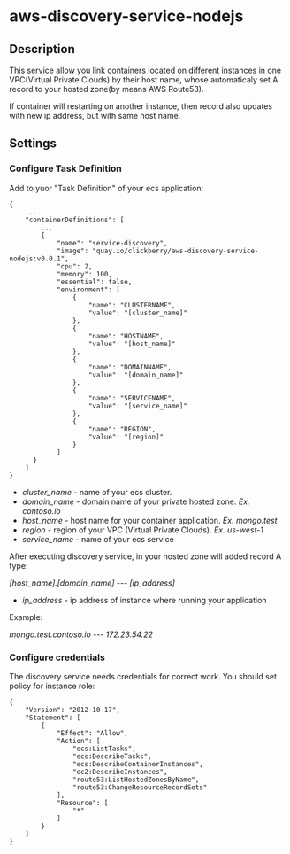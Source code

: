 # aws-discovery-service-nodejs

## Description
This service allow you link containers located on different instances in one VPC(Virtual Private Clouds) by their host name, whose automaticaly set A record to your hosted zone(by means AWS Route53).

If container will restarting on another instance, then record also updates with new ip address, but with same host name.

## Settings
### Configure Task Definition
Add to yuor "Task Definition" of your ecs application:
```
{
    ...
    "containerDefinitions": [
        ...
        {
            "name": "service-discovery",
            "image": "quay.io/clickberry/aws-discovery-service-nodejs:v0.0.1",
            "cpu": 2,
            "memory": 100,
            "essential": false,
            "environment": [
                {
                    "name": "CLUSTERNAME",
                    "value": "[cluster_name]"
                },
                {
                    "name": "HOSTNAME",
                    "value": "[host_name]"
                },
                {
                    "name": "DOMAINNAME",
                    "value": "[domain_name]"
                },
                {
                    "name": "SERVICENAME",
                    "value": "[service_name]"
                },
                {
                    "name": "REGION",
                    "value": "[region]"
                }
            ]
      }
    ]
}
```

* *cluster_name* - name of your ecs cluster.
* *domain_name* - domain name of your private hosted zone. *Ex. contoso.io*
* *host_name* - host name for your container application. *Ex. mongo.test*
* *region* - region of your VPC (Virtual Private Clouds). *Ex. us-west-1*
* *service_name* - name of your ecs service

After executing discovery service, in your hosted zone will added record A type:

*[host_name].[domain_name]* --- *[ip_address]*    
* *ip_address* - ip address of instance where running your application

Example:

*mongo.test.contoso.io --- 172.23.54.22*

### Configure credentials
The discovery service needs credentials for correct work. You should set policy for instance role:
```
{
    "Version": "2012-10-17",
    "Statement": [
        {
            "Effect": "Allow",
            "Action": [
                "ecs:ListTasks",
                "ecs:DescribeTasks",
                "ecs:DescribeContainerInstances",
                "ec2:DescribeInstances",
                "route53:ListHostedZonesByName",
                "route53:ChangeResourceRecordSets"
            ],
            "Resource": [
                "*"
            ]
        }
    ]
}
```
